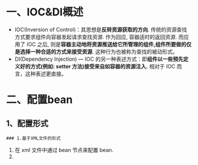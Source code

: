 # 一、IOC&DI概述

- IOC(Inversion of Control)：其思想是**反转资源获取的方向**. 传统的资源查找方式要求组件向容器发起请求查找资源. 作为回应, 容器适时的返回资源. 而应用了 IOC 之后, 则是**容器主动地将资源推送给它所管理的组件,组件所要做的仅是选择一种合适的方式来接受资源**. 这种行为也被称为查找的被动形式。
- DI(Dependency Injection) — IOC 的另一种表述方式：即**组件以一些预先定义好的方式(例如: setter 方法)接受来自如容器的资源注入.** 相对于 IOC 而言，这种表述更直接。



# 二、配置bean

## 1、配置形式

	### 1.基于XML文件的形式

1. 在 xml 文件中通过 bean 节点来配置 bean.
2. 